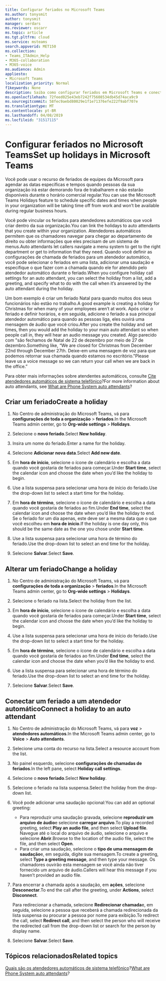 ```yaml
---
title: Configurar feriados no Microsoft Teams
ms.author: tonysmit
author: tonysmit
manager: serdars
ms.reviewer: oscarr
ms.topic: article
ms.tgt.pltfrm: cloud
ms.service: msteams
search.appverid: MET150
ms.collection:
- Teams_ITAdmin_Help
- M365-collaboration
- M365-voice
ms.audience: Admin
appliesto:
- Microsoft Teams
localization_priority: Normal
f1keywords: None
description: Saiba como configurar feriados em Microsoft Teams e conectá-los para o atendedor automático.
ms.openlocfilehash: 72feed025e43eb7242f75608534db45d74aca9c9
ms.sourcegitcommit: 58fec9aebd80029e1f1e71376efe222f9abf707e
ms.translationtype: MT
ms.contentlocale: pt-BR
ms.lasthandoff: 04/08/2019
ms.locfileid: "31517115"
---
```

# <a name="set-up-holidays-in-microsoft-teams"></a><span data-ttu-id="136ae-103">Configurar feriados no Microsoft Teams</span><span class="sxs-lookup"><span data-stu-id="136ae-103">Set up holidays in Microsoft Teams</span></span>

<span data-ttu-id="136ae-104">Você pode usar o recurso de feriados de equipes da Microsoft para agendar as datas específicas e tempos quando pessoas da sua organização irá estar demorando fora de trabalharem e não estarão disponíveis durante o horário comercial regular.</span><span class="sxs-lookup"><span data-stu-id="136ae-104">You can use the Microsoft Teams Holidays feature to schedule specific dates and times when people in your organization will be taking time off from work and won’t be available during regular business hours.</span></span> 

<span data-ttu-id="136ae-105">Você pode vincular os feriados para atendedores automáticos que você criar dentro da sua organização.</span><span class="sxs-lookup"><span data-stu-id="136ae-105">You can link the holidays to auto attendants that you create within your organization.</span></span> <span data-ttu-id="136ae-106">Atendedores automáticos permitem que os chamadores navegar para chegar ao departamento de direito ou obter informações que eles precisam de um sistema de menus.</span><span class="sxs-lookup"><span data-stu-id="136ae-106">Auto attendants let callers navigate a menu system to get to the right department or get to information that they need.</span></span> <span data-ttu-id="136ae-107">Quando você definir as configurações de chamada de feriados para um atendedor automático, você pode selecionar o feriados em uma lista, adicionar uma saudação e especifique o que fazer com a chamada quando ele for atendido pelo atendedor automático durante o feriado.</span><span class="sxs-lookup"><span data-stu-id="136ae-107">When you configure holiday call settings for an auto attendant, you can select the holiday from a list, add a greeting, and specify what to do with the call when it’s answered by the auto attendant during the holiday.</span></span>

<span data-ttu-id="136ae-108">Um bom exemplo é criar um feriado Natal para quando muitos dos seus funcionários não estão no trabalho.</span><span class="sxs-lookup"><span data-stu-id="136ae-108">A good example is creating a holiday for Christmas for when many of your employees aren’t at work.</span></span> <span data-ttu-id="136ae-109">Após criar o feriado e definir horários, e em seguida, adicione o feriado a sua principal atendedor automático para quando as pessoas liga, eles ouvirá uma mensagem de áudio que você criou.</span><span class="sxs-lookup"><span data-stu-id="136ae-109">After you create the holiday and set times, then you would add the holiday to your main auto attendant so when people call in, they will hear an audio message you created.</span></span> <span data-ttu-id="136ae-110">Algo parecido com "são fechamos de Natal de 22 de dezembro por meio de 27 de dezembro.</span><span class="sxs-lookup"><span data-stu-id="136ae-110">Something like, “We are closed for Christmas from December 22nd through December 27th.</span></span> <span data-ttu-id="136ae-111">Deixe-em uma mensagem de voz para que podemos retornar sua chamada quando estamos no escritório."</span><span class="sxs-lookup"><span data-stu-id="136ae-111">Please leave us a voice message so we can return your call when we are back in the office.”</span></span>

<span data-ttu-id="136ae-112">Para obter mais informações sobre atendentes automáticos, consulte [Cite atendedores automáticos de sistema telefônico](what-are-phone-system-auto-attendants.md)?</span><span class="sxs-lookup"><span data-stu-id="136ae-112">For more information about auto attendants, see [What are Phone System auto attendants](what-are-phone-system-auto-attendants.md)?</span></span>  

## <a name="create-a-holiday"></a><span data-ttu-id="136ae-113">Criar um feriado</span><span class="sxs-lookup"><span data-stu-id="136ae-113">Create a holiday</span></span>

1. <span data-ttu-id="136ae-114">No Centro de administração do Microsoft Teams, vá para **configurações de toda a organização** > **feriados**.</span><span class="sxs-lookup"><span data-stu-id="136ae-114">In the Microsoft Teams admin center, go to **Org-wide settings** > **Holidays**.</span></span>

2. <span data-ttu-id="136ae-115">Selecione o **novo feriado**.</span><span class="sxs-lookup"><span data-stu-id="136ae-115">Select **New holiday**.</span></span>

3. <span data-ttu-id="136ae-116">Insira um nome do feriado.</span><span class="sxs-lookup"><span data-stu-id="136ae-116">Enter a name for the holiday.</span></span>

4. <span data-ttu-id="136ae-117">Selecione **Adicionar nova data**.</span><span class="sxs-lookup"><span data-stu-id="136ae-117">Select **Add new date**.</span></span>

5. <span data-ttu-id="136ae-118">Em **hora de início**, selecione o ícone de calendário e escolha a data quando você gostaria de feriados para começar.</span><span class="sxs-lookup"><span data-stu-id="136ae-118">Under **Start time**, select the calendar icon and choose the date when you’d like the holiday to begin.</span></span>

6. <span data-ttu-id="136ae-119">Use a lista suspensa para selecionar uma hora de início do feriado.</span><span class="sxs-lookup"><span data-stu-id="136ae-119">Use the drop-down list to select a start time for the holiday.</span></span>

7. <span data-ttu-id="136ae-120">Em **hora de término**, selecione o ícone de calendário e escolha a data quando você gostaria de feriados ao fim.</span><span class="sxs-lookup"><span data-stu-id="136ae-120">Under **End time**, select the calendar icon and choose the date when you’d like the holiday to end.</span></span> <span data-ttu-id="136ae-121">Se o feriado for um dia apenas, este deve ser a mesma data que o que você escolheu em **hora de início**.</span><span class="sxs-lookup"><span data-stu-id="136ae-121">If the holiday is one day only, this should be the same date as the one you chose under **Start time**.</span></span>

8. <span data-ttu-id="136ae-122">Use a lista suspensa para selecionar uma hora de término do feriado.</span><span class="sxs-lookup"><span data-stu-id="136ae-122">Use the drop-down list to select an end time for the holiday.</span></span>

9. <span data-ttu-id="136ae-123">Selecione **Salvar**.</span><span class="sxs-lookup"><span data-stu-id="136ae-123">Select **Save**.</span></span>

## <a name="change-a-holiday"></a><span data-ttu-id="136ae-124">Alterar um feriado</span><span class="sxs-lookup"><span data-stu-id="136ae-124">Change a holiday</span></span>

1. <span data-ttu-id="136ae-125">No Centro de administração do Microsoft Teams, vá para **configurações de toda a organização** > **feriados**.</span><span class="sxs-lookup"><span data-stu-id="136ae-125">In the Microsoft Teams admin center, go to **Org-wide settings** > **Holidays**.</span></span>

2. <span data-ttu-id="136ae-126">Selecione o feriado na lista.</span><span class="sxs-lookup"><span data-stu-id="136ae-126">Select the holiday from the list.</span></span>

3. <span data-ttu-id="136ae-127">Em **hora de início**, selecione o ícone de calendário e escolha a data quando você gostaria de feriados para começar.</span><span class="sxs-lookup"><span data-stu-id="136ae-127">Under **Start time**, select the calendar icon and choose the date when you’d like the holiday to begin.</span></span>

4. <span data-ttu-id="136ae-128">Use a lista suspensa para selecionar uma hora de início do feriado.</span><span class="sxs-lookup"><span data-stu-id="136ae-128">Use the drop-down list to select a start time for the holiday.</span></span>

5. <span data-ttu-id="136ae-129">Em **hora de término**, selecione o ícone de calendário e escolha a data quando você gostaria de feriados ao fim.</span><span class="sxs-lookup"><span data-stu-id="136ae-129">Under **End time**, select the calendar icon and choose the date when you’d like the holiday to end.</span></span> 

6. <span data-ttu-id="136ae-130">Use a lista suspensa para selecionar uma hora de término do feriado.</span><span class="sxs-lookup"><span data-stu-id="136ae-130">Use the drop-down list to select an end time for the holiday.</span></span>

7. <span data-ttu-id="136ae-131">Selecione **Salvar**.</span><span class="sxs-lookup"><span data-stu-id="136ae-131">Select **Save**.</span></span>

## <a name="connect-a-holiday-to-an-auto-attendant"></a><span data-ttu-id="136ae-132">Conectar um feriado a um atendedor automático</span><span class="sxs-lookup"><span data-stu-id="136ae-132">Connect a holiday to an auto attendant</span></span>

1. <span data-ttu-id="136ae-133">No Centro de administração do Microsoft Teams, vá para **voz** > **atendedores automáticos**.</span><span class="sxs-lookup"><span data-stu-id="136ae-133">In the Microsoft Teams admin center, go to **Voice** > **Auto attendants**.</span></span>
2. <span data-ttu-id="136ae-134">Selecione uma conta do recurso na lista.</span><span class="sxs-lookup"><span data-stu-id="136ae-134">Select a resource account from the list.</span></span>
3. <span data-ttu-id="136ae-135">No painel esquerdo, selecione **configurações de chamadas de feriados**.</span><span class="sxs-lookup"><span data-stu-id="136ae-135">In the left pane, select **Holiday call settings**.</span></span>
4. <span data-ttu-id="136ae-136">Selecione o **novo feriado**.</span><span class="sxs-lookup"><span data-stu-id="136ae-136">Select **New holiday**.</span></span>
5. <span data-ttu-id="136ae-137">Selecione o feriado na lista suspensa.</span><span class="sxs-lookup"><span data-stu-id="136ae-137">Select the holiday from the drop-down list.</span></span>
6. <span data-ttu-id="136ae-138">Você pode adicionar uma saudação opcional:</span><span class="sxs-lookup"><span data-stu-id="136ae-138">You can add an optional greeting:</span></span>
    - <span data-ttu-id="136ae-139">Para reproduzir uma saudação gravada, selecione **reproduzir um arquivo de áudio**e selecione **carregar arquivo**.</span><span class="sxs-lookup"><span data-stu-id="136ae-139">To play a recorded greeting, select **Play an audio file**, and then select **Upload file**.</span></span> <span data-ttu-id="136ae-140">Navegue até o local do arquivo de áudio, selecione o arquivo e selecione **Abrir**.</span><span class="sxs-lookup"><span data-stu-id="136ae-140">Browse to the location of the audio file, select the file, and then select **Open**.</span></span>
    - <span data-ttu-id="136ae-141">Para criar uma saudação, selecione o **tipo de uma mensagem de saudação**e, em seguida, digite sua mensagem.</span><span class="sxs-lookup"><span data-stu-id="136ae-141">To create a greeting, select **Type a greeting message**, and then type your message.</span></span> <span data-ttu-id="136ae-142">Os chamadores ouvirão esta mensagem se você ainda não tiver fornecido um arquivo de áudio.</span><span class="sxs-lookup"><span data-stu-id="136ae-142">Callers will hear this message if you haven’t provided an audio file.</span></span>
7. <span data-ttu-id="136ae-143">Para encerrar a chamada após a saudação, em **ações**, selecione **Desconectar**.</span><span class="sxs-lookup"><span data-stu-id="136ae-143">To end the call after the greeting, under **Actions**, select **Disconnect**.</span></span> 

    <span data-ttu-id="136ae-144">Para redirecionar a chamada, selecione **Redirecionar chamada**e, em seguida, selecione a pessoa que receberá a chamada redirecionada da lista suspensa ou procurar a pessoa por nome para exibição.</span><span class="sxs-lookup"><span data-stu-id="136ae-144">To redirect the call, select **Redirect call**, and then select the person who will receive the redirected call from the drop-down list or search for the person by display name.</span></span>
8. <span data-ttu-id="136ae-145">Selecione **Salvar**.</span><span class="sxs-lookup"><span data-stu-id="136ae-145">Select **Save**.</span></span>

## <a name="related-topics"></a><span data-ttu-id="136ae-146">Tópicos relacionados</span><span class="sxs-lookup"><span data-stu-id="136ae-146">Related topics</span></span>

<span data-ttu-id="136ae-147">[Quais são os atendedores automáticos de sistema telefônico](what-are-phone-system-auto-attendants.md)?</span><span class="sxs-lookup"><span data-stu-id="136ae-147">[What are Phone System auto attendants](what-are-phone-system-auto-attendants.md)?</span></span>